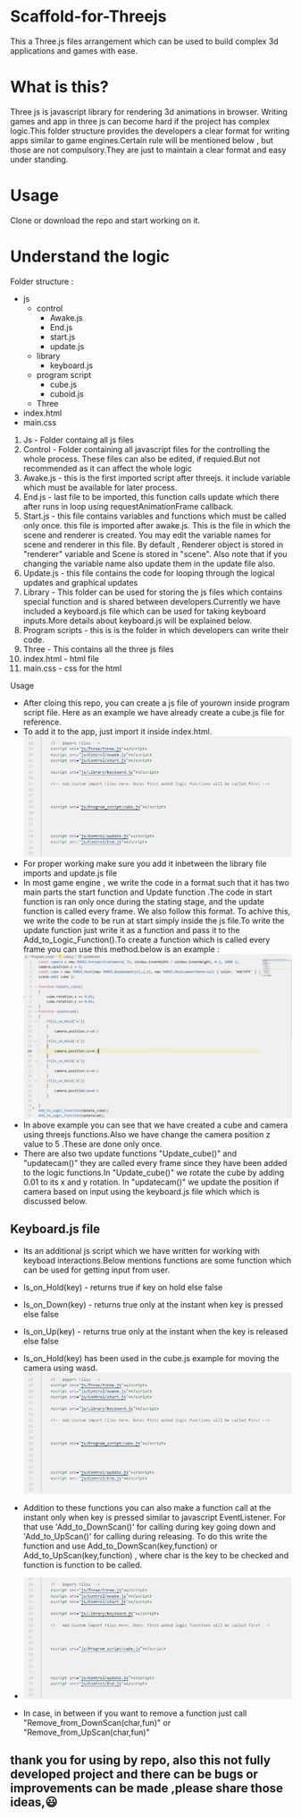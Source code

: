 # Scaffold-for-Threejs
This a Three.js files arrangement which can be used to build complex 3d applications and games with ease.

# What is this?

Three js is javascript library for rendering 3d animations in browser. Writing games and app in three js can become hard if the project has complex logic.This folder structure provides the developers a clear format for writing apps similar to game engines.Certain rule will be mentioned below , but those are not compulsory.They are just to maintain a clear format and easy under standing.

# Usage
Clone or download the repo and start working on it.

# Understand the logic
Folder structure :
- js
  - control
    - Awake.js
    - End.js
    - start.js
    - update.js
  - library
    - keyboard.js 
  - program script
    - cube.js
    - cuboid.js
  - Three
- index.html
- main.css

1. Js - Folder containg all js files
2. Control - Folder containing all javascript files for the controlling the whole process. These files can also be edited, if requied.But not recommended as it can affect the whole logic
3.  Awake.js - this is the first imported script after threejs. it include variable which must be available for later process.
4.  End.js - last file to be imported, this function calls update which there after runs in loop using requestAnimationFrame callback.
5.  Start.js - this file contains variables and functions which must be called only once. this file is imported after awake.js. This is the file in which the scene and renderer is created. You may edit the variable names for scene and renderer in this file. By default , Renderer object is stored in "renderer" variable and Scene is stored in "scene". Also note that if you changing the variable name also update them in the update file also.
6.  Update.js - this file contains the code for looping through the logical updates and graphical updates
7.  Library - This folder can be used for storing the js files which contains special function and is shared between developers.Currently we have included a keyboard.js file which can be used for taking keyboard inputs.More details about keyboard.js will be explained below.
8.  Program scripts - this is is the folder in which developers can write their code.
9.  Three - This contains all the three js files
10.  index.html - html file
11.  main.css - css for the html

Usage
- After cloing this repo, you can create a js file of yourown inside program script file. Here as an example we have already create a cube.js file for reference.
- To add it to the app, just import it inside index.html.
![usageimg2.JPG](https://raw.githubusercontent.com/SachinDas246/Scaffold-for-Threejs/main/tutorial%20files/usageimg2.JPG)
- For proper working make sure you add it inbetween the library file imports and update.js file
- In most game engine , we write the code in a format such that it has two main parts the start function and Update function .The code in start function is ran only once during the stating stage, and the update function is called every frame. We also follow this format. To achive this, we write the code to be run at start simply inside the js file.To write the update function just write it as a function and pass it to the Add_to_Logic_Function(<Update function name>).To create a function which is called every frame you can use this method.below is an example :
![usageimg1.JPG](https://raw.githubusercontent.com/SachinDas246/Scaffold-for-Threejs/main/tutorial%20files/usageimg1.JPG)
 - In above example you can see that we have created a cube and camera using threejs functions.Also we have change the camera position z value to 5 .These are done only once.
 - There are also two update functions "Update_cube()" and "updatecam()" they are called every frame since they have been added to the logic functions.In "Update_cube()" we rotate the cube by adding 0.01 to its x and y rotation. In "updatecam()" we update the position if camera based on input using the keyboard.js file which which is discussed below.

## Keyboard.js file
- Its an additional js script which we have written for working with keyboad interactions.Below mentions functions are some function which can be used for getting input from user.
- Is_on_Hold(key) - returns true if key on hold else false
- Is_on_Down(key) - returns true only at the instant when key is pressed else false
- Is_on_Up(key) - returns true only at the instant when the key is released else false
- Is_on_Hold(key) has been used in the cube.js example for moving the camera using wasd.
![usageimg2.JPG](https://raw.githubusercontent.com/SachinDas246/Scaffold-for-Threejs/main/tutorial%20files/usageimg2.JPG)

- Addition to these functions you can also make a function call at the instant only when key is pressed similar to javascript EventListener. For that use 'Add_to_DownScan()' for calling during key going down and  'Add_to_UpScan()' for calling during releasing. To do this write the function and use Add_to_DownScan(key,function) or Add_to_UpScan(key,function) , where char is the key to be checked and function is function to be called.
- ![usageimg2.JPG](https://raw.githubusercontent.com/SachinDas246/Scaffold-for-Threejs/main/tutorial%20files/usageimg2.JPG)
- In case,  in between if you want to remove a function just call "Remove_from_DownScan(char,fun)" or "Remove_from_UpScan(char,fun)"

thank you for using by repo, also this not fully developed project and there can be bugs or improvements can be made ,please share those ideas,😃
- 
